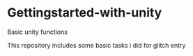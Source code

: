 # Gettingstarted-with-unity
Basic unity functions


This repository includes some basic tasks i did for glitch entry

